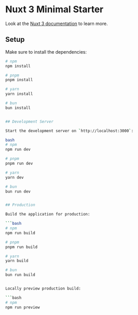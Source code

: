 # Nuxt 3 Minimal Starter

Look at the [Nuxt 3 documentation](https://nuxt.com/docs/getting-started/introduction) to learn more.

## Setup

Make sure to install the dependencies:

```bash
# npm
npm install

# pnpm
pnpm install

# yarn
yarn install

# bun
bun install


## Development Server

Start the development server on `http://localhost:3000`:

bash
# npm
npm run dev

# pnpm
pnpm run dev

# yarn
yarn dev

# bun
bun run dev


## Production

Build the application for production:

```bash
# npm
npm run build

# pnpm
pnpm run build

# yarn
yarn build

# bun
bun run build


Locally preview production build:

```bash
# npm
npm run preview







